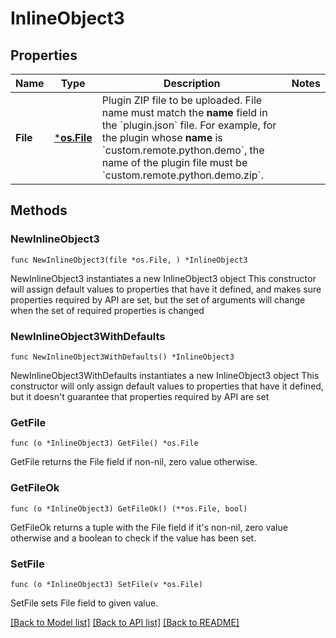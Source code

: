 # InlineObject3

## Properties

Name | Type | Description | Notes
------------ | ------------- | ------------- | -------------
**File** | [***os.File**](*os.File.md) | Plugin ZIP file to be uploaded.    File name must match the **name** field in the &#x60;plugin.json&#x60; file.   For example, for the plugin whose **name** is &#x60;custom.remote.python.demo&#x60;, the name of the plugin file must be &#x60;custom.remote.python.demo.zip&#x60;. | 

## Methods

### NewInlineObject3

`func NewInlineObject3(file *os.File, ) *InlineObject3`

NewInlineObject3 instantiates a new InlineObject3 object
This constructor will assign default values to properties that have it defined,
and makes sure properties required by API are set, but the set of arguments
will change when the set of required properties is changed

### NewInlineObject3WithDefaults

`func NewInlineObject3WithDefaults() *InlineObject3`

NewInlineObject3WithDefaults instantiates a new InlineObject3 object
This constructor will only assign default values to properties that have it defined,
but it doesn't guarantee that properties required by API are set

### GetFile

`func (o *InlineObject3) GetFile() *os.File`

GetFile returns the File field if non-nil, zero value otherwise.

### GetFileOk

`func (o *InlineObject3) GetFileOk() (**os.File, bool)`

GetFileOk returns a tuple with the File field if it's non-nil, zero value otherwise
and a boolean to check if the value has been set.

### SetFile

`func (o *InlineObject3) SetFile(v *os.File)`

SetFile sets File field to given value.



[[Back to Model list]](../README.md#documentation-for-models) [[Back to API list]](../README.md#documentation-for-api-endpoints) [[Back to README]](../README.md)


